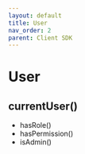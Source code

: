```yaml
---
layout: default
title: User
nav_order: 2
parent: Client SDK
---
```


# User

## currentUser()

- hasRole()
- hasPermission()
- isAdmin()
